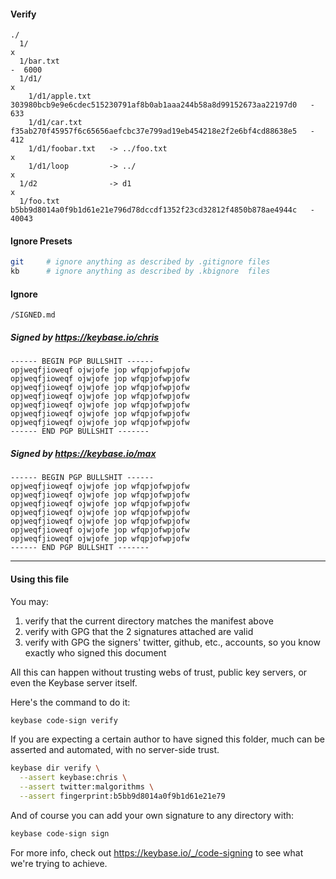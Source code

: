 
#### Verify

```
./
  1/                                                                                     x
  1/bar.txt                                                                              -  6000
  1/d1/                                                                                  x
    1/d1/apple.txt    303980bcb9e9e6cdec515230791af8b0ab1aaa244b58a8d99152673aa22197d0   -  633
    1/d1/car.txt      f35ab270f45957f6c65656aefcbc37e799ad19eb454218e2f2e6bf4cd88638e5   -  412
    1/d1/foobar.txt   -> ../foo.txt                                                      x
    1/d1/loop         -> ../                                                             x
  1/d2                -> d1                                                              x
  1/foo.txt           b5bb9d8014a0f9b1d61e21e796d78dccdf1352f23cd32812f4850b878ae4944c   -  40043
```

#### Ignore Presets

```bash
git     # ignore anything as described by .gitignore files
kb      # ignore anything as described by .kbignore  files
```

#### Ignore

```
/SIGNED.md
```

<!-- END SIGNABLE MANIFEST -->

<!-- BEGIN SIGNATURES -->

##### Signed by https://keybase.io/chris

```
------ BEGIN PGP BULLSHIT ------
opjweqfjioweqf ojwjofe jop wfqpjofwpjofw 
opjweqfjioweqf ojwjofe jop wfqpjofwpjofw 
opjweqfjioweqf ojwjofe jop wfqpjofwpjofw 
opjweqfjioweqf ojwjofe jop wfqpjofwpjofw 
opjweqfjioweqf ojwjofe jop wfqpjofwpjofw 
opjweqfjioweqf ojwjofe jop wfqpjofwpjofw 
opjweqfjioweqf ojwjofe jop wfqpjofwpjofw 
------ END PGP BULLSHIT -------
```

##### Signed by https://keybase.io/max

```
------ BEGIN PGP BULLSHIT ------
opjweqfjioweqf ojwjofe jop wfqpjofwpjofw 
opjweqfjioweqf ojwjofe jop wfqpjofwpjofw 
opjweqfjioweqf ojwjofe jop wfqpjofwpjofw 
opjweqfjioweqf ojwjofe jop wfqpjofwpjofw 
opjweqfjioweqf ojwjofe jop wfqpjofwpjofw 
opjweqfjioweqf ojwjofe jop wfqpjofwpjofw 
opjweqfjioweqf ojwjofe jop wfqpjofwpjofw 
------ END PGP BULLSHIT -------
```

<!-- END SIGNATURES -->

<hr>

#### Using this file

You may:

  1. verify that the current directory matches the manifest above
  2. verify with GPG that the 2 signatures attached are valid
  3. verify with GPG the signers' twitter, github, etc., accounts, so you know exactly who signed this document

All this can happen without trusting webs of trust, public key servers, or even the Keybase server itself.

Here's the command to do it:

```bash
keybase code-sign verify
```

If you are expecting a certain author to have signed this folder, much can be asserted and automated, with no server-side trust.

```bash
keybase dir verify \
  --assert keybase:chris \
  --assert twitter:malgorithms \
  --assert fingerprint:b5bb9d8014a0f9b1d61e21e79
```

And of course you can add your own signature to any directory with:

```bash
keybase code-sign sign
```

For more info, check out https://keybase.io/_/code-signing to see what we're trying to achieve.

